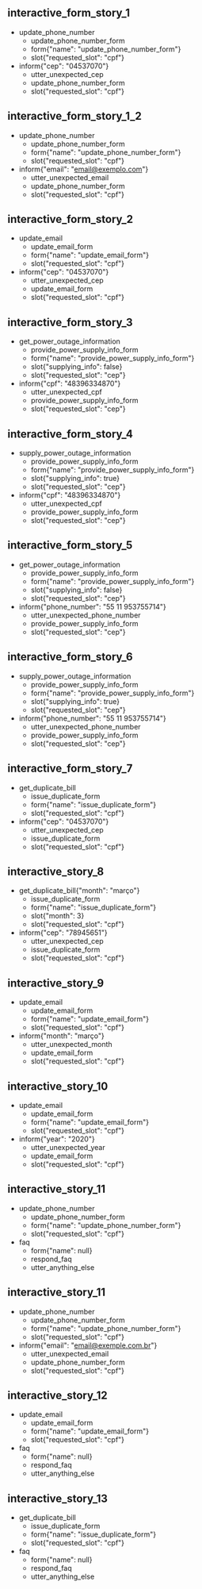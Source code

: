
## interactive_form_story_1
* update_phone_number
    - update_phone_number_form
    - form{"name": "update_phone_number_form"}
    - slot{"requested_slot": "cpf"}
* inform{"cep": "04537070"}
    - utter_unexpected_cep
    - update_phone_number_form
    - slot{"requested_slot": "cpf"}

## interactive_form_story_1_2
* update_phone_number
    - update_phone_number_form
    - form{"name": "update_phone_number_form"}
    - slot{"requested_slot": "cpf"}
* inform{"email": "email@exemplo.com"}
    - utter_unexpected_email
    - update_phone_number_form
    - slot{"requested_slot": "cpf"}

## interactive_form_story_2
* update_email
    - update_email_form
    - form{"name": "update_email_form"}
    - slot{"requested_slot": "cpf"}
* inform{"cep": "04537070"}
    - utter_unexpected_cep
    - update_email_form
    - slot{"requested_slot": "cpf"}

## interactive_form_story_3
* get_power_outage_information
    - provide_power_supply_info_form
    - form{"name": "provide_power_supply_info_form"}
    - slot{"supplying_info": false}
    - slot{"requested_slot": "cep"}
* inform{"cpf": "48396334870"}
    - utter_unexpected_cpf
    - provide_power_supply_info_form
    - slot{"requested_slot": "cep"}

## interactive_form_story_4
* supply_power_outage_information
    - provide_power_supply_info_form
    - form{"name": "provide_power_supply_info_form"}
    - slot{"supplying_info": true}
    - slot{"requested_slot": "cep"}
* inform{"cpf": "48396334870"}
    - utter_unexpected_cpf
    - provide_power_supply_info_form
    - slot{"requested_slot": "cep"}

## interactive_form_story_5
* get_power_outage_information
    - provide_power_supply_info_form
    - form{"name": "provide_power_supply_info_form"}
    - slot{"supplying_info": false}
    - slot{"requested_slot": "cep"}
* inform{"phone_number": "55 11 953755714"}
    - utter_unexpected_phone_number
    - provide_power_supply_info_form
    - slot{"requested_slot": "cep"}

## interactive_form_story_6
* supply_power_outage_information
    - provide_power_supply_info_form
    - form{"name": "provide_power_supply_info_form"}
    - slot{"supplying_info": true}
    - slot{"requested_slot": "cep"}
* inform{"phone_number": "55 11 953755714"}
    - utter_unexpected_phone_number
    - provide_power_supply_info_form
    - slot{"requested_slot": "cep"}

## interactive_form_story_7
* get_duplicate_bill
    - issue_duplicate_form
    - form{"name": "issue_duplicate_form"}
    - slot{"requested_slot": "cpf"}
* inform{"cep": "04537070"}
    - utter_unexpected_cep
    - issue_duplicate_form
    - slot{"requested_slot": "cpf"}

## interactive_story_8
* get_duplicate_bill{"month": "março"}
    - issue_duplicate_form
    - form{"name": "issue_duplicate_form"}
    - slot{"month": 3}
    - slot{"requested_slot": "cpf"}
* inform{"cep": "78945651"}
    - utter_unexpected_cep
    - issue_duplicate_form
    - slot{"requested_slot": "cpf"}

## interactive_story_9
* update_email
    - update_email_form
    - form{"name": "update_email_form"}
    - slot{"requested_slot": "cpf"}
* inform{"month": "março"}
    - utter_unexpected_month
    - update_email_form
    - slot{"requested_slot": "cpf"}

## interactive_story_10
* update_email
    - update_email_form
    - form{"name": "update_email_form"}
    - slot{"requested_slot": "cpf"}
* inform{"year": "2020"}
    - utter_unexpected_year
    - update_email_form
    - slot{"requested_slot": "cpf"}

## interactive_story_11
* update_phone_number
    - update_phone_number_form
    - form{"name": "update_phone_number_form"}
    - slot{"requested_slot": "cpf"}
* faq
    - form{"name": null}
    - respond_faq
    - utter_anything_else

## interactive_story_11
* update_phone_number
    - update_phone_number_form
    - form{"name": "update_phone_number_form"}
    - slot{"requested_slot": "cpf"}
* inform{"email": "email@exemple.com.br"}
    - utter_unexpected_email
    - update_phone_number_form
    - slot{"requested_slot": "cpf"}

## interactive_story_12
* update_email
    - update_email_form
    - form{"name": "update_email_form"}
    - slot{"requested_slot": "cpf"}
* faq
    - form{"name": null}
    - respond_faq
    - utter_anything_else

## interactive_story_13
* get_duplicate_bill
    - issue_duplicate_form
    - form{"name": "issue_duplicate_form"}
    - slot{"requested_slot": "cpf"}
* faq
    - form{"name": null}
    - respond_faq
    - utter_anything_else

